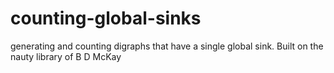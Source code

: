 # counting-global-sinks
generating and counting digraphs that have a single global sink. Built on the nauty library of B D McKay 
